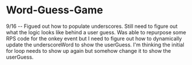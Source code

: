 # Word-Guess-Game

9/16 -- Figued out how to populate underscores. Still need to figure out what the logic looks like behind a user guess. Was able to repurpose some RPS code for the onkey event but I need to figure out how to dynamically update the underscoreWord to show the userGuess. I'm thinking the initial for loop needs to show up again but somehow change it to show the userGuess.